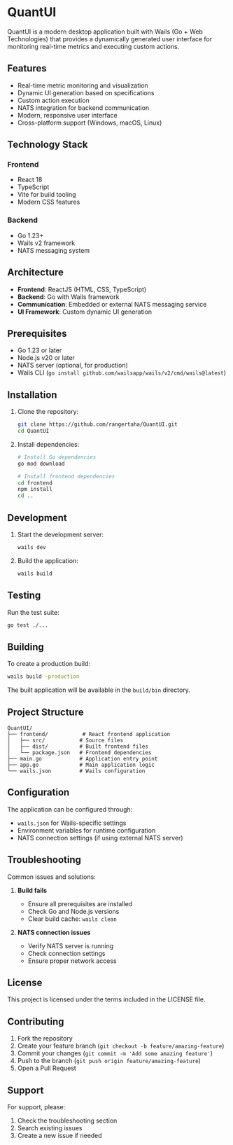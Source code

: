 # QuantUI

QuantUI is a modern desktop application built with Wails (Go + Web Technologies) that provides a dynamically generated user interface for monitoring real-time metrics and executing custom actions.

## Features

- Real-time metric monitoring and visualization
- Dynamic UI generation based on specifications
- Custom action execution
- NATS integration for backend communication
- Modern, responsive user interface
- Cross-platform support (Windows, macOS, Linux)

## Technology Stack

### Frontend
- React 18
- TypeScript
- Vite for build tooling
- Modern CSS features

### Backend
- Go 1.23+
- Wails v2 framework
- NATS messaging system

## Architecture

- **Frontend**: ReactJS (HTML, CSS, TypeScript)
- **Backend**: Go with Wails framework
- **Communication**: Embedded or external NATS messaging service
- **UI Framework**: Custom dynamic UI generation

## Prerequisites

- Go 1.23 or later
- Node.js v20 or later
- NATS server (optional, for production)
- Wails CLI (`go install github.com/wailsapp/wails/v2/cmd/wails@latest`)

## Installation

1. Clone the repository:
   ```bash
   git clone https://github.com/rangertaha/QuantUI.git
   cd QuantUI
   ```

2. Install dependencies:
   ```bash
   # Install Go dependencies
   go mod download

   # Install frontend dependencies
   cd frontend
   npm install
   cd ..
   ```

## Development

1. Start the development server:
   ```bash
   wails dev
   ```

2. Build the application:
   ```bash
   wails build
   ```

## Testing

Run the test suite:
```bash
go test ./...
```

## Building

To create a production build:

```bash
wails build -production
```

The built application will be available in the `build/bin` directory.

## Project Structure

```
QuantUI/
├── frontend/           # React frontend application
│   ├── src/           # Source files
│   ├── dist/          # Built frontend files
│   └── package.json   # Frontend dependencies
├── main.go            # Application entry point
├── app.go             # Main application logic
└── wails.json         # Wails configuration
```

## Configuration

The application can be configured through:
- `wails.json` for Wails-specific settings
- Environment variables for runtime configuration
- NATS connection settings (if using external NATS server)

## Troubleshooting

Common issues and solutions:

1. **Build fails**
   - Ensure all prerequisites are installed
   - Check Go and Node.js versions
   - Clear build cache: `wails clean`

2. **NATS connection issues**
   - Verify NATS server is running
   - Check connection settings
   - Ensure proper network access

## License

This project is licensed under the terms included in the LICENSE file.

## Contributing

1. Fork the repository
2. Create your feature branch (`git checkout -b feature/amazing-feature`)
3. Commit your changes (`git commit -m 'Add some amazing feature'`)
4. Push to the branch (`git push origin feature/amazing-feature`)
5. Open a Pull Request

## Support

For support, please:
1. Check the troubleshooting section
2. Search existing issues
3. Create a new issue if needed